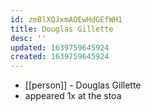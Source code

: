```yaml
---
id: zmBlXQJxmAOEwHdGEfWH1
title: Douglas Gillette
desc: ''
updated: 1639759645924
created: 1639759645924
---
```



- [[person]] - Douglas Gillette
- appeared 1x at the stoa

